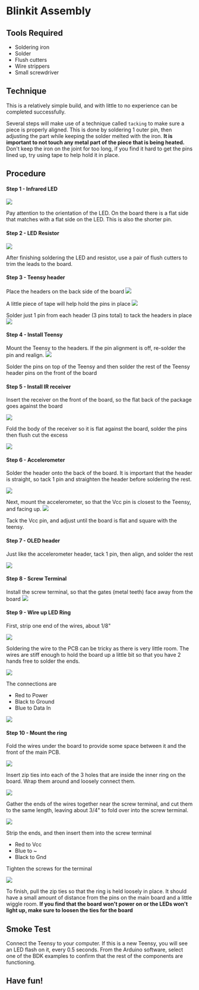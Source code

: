 # Blinkit Assembly

## Tools Required
* Soldering iron
* Solder
* Flush cutters
* Wire strippers
* Small screwdriver

## Technique
This is a relatively simple build, and with little to no experience can be completed successfully.

Several steps will make use of a technique called `tacking` to make sure a piece is properly aligned. This is done by soldering 1 outer pin, then adjusting the part while keeping the solder melted with the iron. **It is important to not touch any metal part of the piece that is being heated.** Don't keep the iron on the joint for too long, if you find it hard to get the pins lined up, try using tape to help hold it in place.

## Procedure
#### Step 1 - Infrared LED

![](images/step1.jpg)

Pay attention to the orientation of the LED. On the board there is a flat side that matches with a flat side on the LED. This is also the shorter pin.

#### Step 2 - LED Resistor

![](images/step2.jpg)

After finishing soldering the LED and resistor, use a pair of flush cutters to trim the leads to the board.

#### Step 3 - Teensy header

Place the headers on the back side of the board
![](images/step3.jpg)

A little piece of tape will help hold the pins in place
![](images/step3-tape.jpg)

Solder just 1 pin from each header (3 pins total) to tack the headers in place
![](images/step3-tack.jpg)

#### Step 4 - Install Teensy

Mount the Teensy to the headers. If the pin alignment is off, re-solder the pin and realign.
![](images/step4.jpg)

Solder the pins on top of the Teensy and then solder the rest of the Teensy header pins on the front of the board

#### Step 5 - Install IR receiver

Insert the receiver on the front of the board, so the flat back of the package goes against the board

![](images/step5.jpg)

Fold the body of the receiver so it is flat against the board, solder the pins then flush cut the excess

![](images/step5-flat.jpg)

#### Step 6 - Accelerometer
Solder the header onto the back of the board. It is important that the header is straight, so tack 1 pin and straighten the header before soldering the rest.

![](images/step6.jpg)

Next, mount the accelerometer, so that the Vcc pin is closest to the Teensy, and facing up.
![](images/step6-mount.jpg)

Tack the Vcc pin, and adjust until the board is flat and square with the teensy.

#### Step 7 - OLED header

Just like the accelerometer header, tack 1 pin, then align, and solder the rest

![](images/step7.jpg)

#### Step 8 - Screw Terminal

Install the screw terminal, so that the gates (metal teeth) face away from the board
![](images/step8.jpg)

#### Step 9 - Wire up LED Ring

First, strip one end of the wires, about 1/8"

![](images/step9.jpg)

Soldering the wire to the PCB can be tricky as there is very little room. The wires are stiff enough to hold the board up a little bit so that you have 2 hands free to solder the ends.

![](images/step9-ring.jpg)

The connections are
* Red to Power
* Black to Ground
* Blue to Data In

![](images/step9-all.jpg)

#### Step 10 - Mount the ring
Fold the wires under the board to provide some space between it and the front of the main PCB.

![](images/step10.jpg)

Insert zip ties into each of the 3 holes that are inside the inner ring on the board. Wrap them around and loosely connect them.

![](images/step10-tie.jpg)

Gather the ends of the wires together near the screw terminal, and cut them to the same length, leaving about 3/4" to fold over into the screw terminal.

![](images/step10-cut.jpg)

Strip the ends, and then insert them into the screw terminal

* Red to Vcc
* Blue to ~
* Black to Gnd

Tighten the screws for the terminal

![](images/step10-insert.jpg)

To finish, pull the zip ties so that the ring is held loosely in place. It should have a small amount of distance from the pins on the main board and a little wiggle room. **If you find that the board won't power on or the LEDs won't light up, make sure to loosen the ties for the board**

## Smoke Test
Connect the Teensy to your computer. If this is a new Teensy, you will see an LED flash on it, every 0.5 seconds. From the Arduino software, select one of the BDK examples to confirm that the rest of the components are functioning.

## Have fun!
